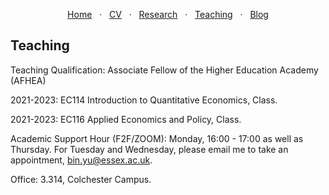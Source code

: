 <p align="center">
  <a href="https://binyueconomics.github.io/">Home</a>
  &nbsp; · &nbsp;
  <a href="https://binyueconomics.github.io/CV">CV</a>
  &nbsp; · &nbsp;
  <a href="https://binyueconomics.github.io/research">Research</a>
  &nbsp; · &nbsp;
  <a href="https://binyueconomics.github.io/teaching">Teaching</a>
  &nbsp; · &nbsp;
  <a href="https://binyueconomics.github.io/blog">Blog</a>
</p>

## Teaching
Teaching Qualification: Associate Fellow of the Higher Education Academy (AFHEA)

2021-2023: EC114 Introduction to Quantitative Economics, Class.

2021-2023: EC116 Applied Economics and Policy, Class.

Academic Support Hour (F2F/ZOOM): Monday, 16:00 - 17:00  as well as Thursday. For Tuesday and Wednesday, please email me to take an appointment, <bin.yu@essex.ac.uk>.

Office: 3.314, Colchester Campus.

